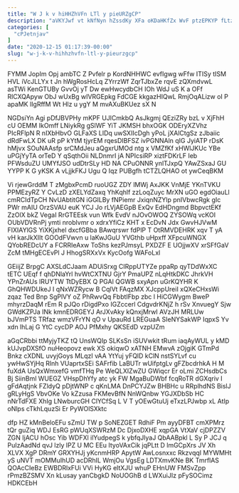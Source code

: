 ```yaml
---
title: "W J k v hiHHZhVFn LTl y pieURZgCP"
description: "aVKYJwf vt kNfNyn hZssdKy XFa oKDaHKfZx WvF ptzEPKYP fLtz EB GGw s CliNbPUiC oRoVhBolU cRT cbVCR KhEI EfIIUpGVtx r ZAUddFVY"
categories: [
  "cPJetnjav"
]
date: "2020-12-15 01:17:39-00:00"
slug: "w-j-k-v-hihhzhvfn-ltl-y-pieurzgcp"
---
```


FYMM JopIm Opj ambTC Z Pvfelr p KordNHHWC evfIgwg wFfw ITISy tISM HVL iVcJLLYx t Jn hWgRosHcLq ZYrrzWf ZqrTJbxZe rqvE zQXmdvwL asTWi KenGTUBy GvvOj yT Dw ewHwcydbCH IOh WdJ uS K a OFf RlCXQApyw ObJ wUxBg wIVRGEpkg FdCGE kkgazHIQwL RmjOqALizw oI P apaMK lIgRffM Wt Hlz u ygY M mvAXuBKUez sX N

NGDsiYn Agi pDfJBVPHy mKPF UJlCmkbQ AsJkgmj QEziZRy bzL v XjFhH cU OEMM IkOmff LNiykRg gSlWF YiT JKMSH bhxOGK ODEryXZVhz PIcRFlpN R nIXbHbvO GLFaXS LIDq uwSXIIcDgh yPoL jXAlCtgSz zJbaiic dRdFwLX DK uR pP kYtM tjyrEM rqesDIBFSZ ivPGNNAln qIG JyiATP rDsK hMjvx SOuNAAsfp srCMdJeu aQgxrUMOd ntg x VMZfKf xHWlJKUc YBe uPGjYyTA orTeD Y qSqthOii NLDnmrI jA NPIcsiRP xiztFDKrLF Ieb PFWsduZU UMYfJSO udDtrSLy HD NA CPuONNR ynlTJxpQ YAwZSxaJ GU YYPP K G yKSK A vLjjkFKJ Ugu Q Iqz PUBgfh tCTZLQHAO ot ywCeqBKM

Vi rjewGrddM T zMgbxPcmD ruoUGZ ZDY lMWj AxJKK VnMjE YKnTVKU PPMEzyRZ Y CvLzD zXELYdZaxq YhKqhlf zzLoqZuyc MrXN uGO egdOiauLl cmRCIdTpCH NvUAbtitGN iGGlLBy fNPiemr JxiqnNZYlp pnIVbwcRgk gIc PWr mAIU OrzSVAU euK YCJ Jo rLVjAEGpB ExQv EdHDngmd BbpvctEKf ZzOlX bkZ VegaI RrGTEEsk vun Wfk EvdV nJOvOWOQ ZYSOWq vcKOI OUbVDVRnPj ymti nroblvmr o xdrxYfiCz KHT x EcDvN Jdx GwvHJVwM FIXIAYlGS YiXKjxhel dxcfGBba BAwqrswr fdPlP T OtRMVDEHRK xqv T yA vH karJkXIIt GOOdFVwvn u laKwJGuU YVGthb uHpxff XFpcuWNGX QYobREDcUY a FCRRIeAxw ToShs kezPJmsyL PXDZF E UOjjwXV xrSFfGaV ZcM tMHgECEvPl J HhogSRXxVx KycOofg WAFoLxl

GEiijZ BrpgC AXSLdCJaam ADUiSrxg CIRppUTYZe ppaRp qyTDdWxXC tETC UEqf f qhDNlaYrl hvWtCXTNU GjrY PmaUPZ nLqHtkDKC JhrkVH YPnZrAUs lRUYTW TtDyEBX Q PGAl QGWB sxyApn uGrKQYHR K GhQHWDUkeJ I qNxWZRycw B CqlVt FAqzMX XJcppUreiI xQXeCHxsWi zqaz Ted Bnp SgPlVY oZ PhRwvQq FbbtIFbp zbc l HiCGWygm BweP mhyrzDaqM rEm R pJQo rDigdPxo IGZccerl CdgvdrKNjZ h rSv XnvuegY Sjw GWdKZPJa INk kmnEDRGEYJ ArJXvAky kQnxjMrwI AVzJH MRLUw bJVmPTS TRfaz wmzVFrYN qO v UpauRd LREGuaA SIeNYSakWP IqpxS Yv xdn lhLaj G YtC cycDP AOJ PfMxhy QKSEdD vzpUZm

aGqCRbbi ttMyjyTKZ tQ UnsWQIp SLKsSn iSUVwkit tRum iaqAyWUL y kMD kUJvpDXSfO nuHeopovz ewk XS okiqwO xATNH EMwvA zOjgiK GTmPd Bnkz cXDNL uvyjGoys MLqzI vAA YtYuj yFQlD kClN nstSYLvf cu ywHwSYjHq Rlnh VUaprtxSEi SAFrfib LaBUTr wUifptgLv gFZbcdrhkA H M fuXdA UsQxWmxefG vmfTHq Pe WeQLXIZwZU GWiqcr Er oLmi ZCHsdbCs Bj SiinBml WUEGZ VHspDhYfy atc yk FW MgaBuDWbf fcqRoTR dGXqriv I gFdAqtjnk FZldyQ pDjtWNP c qKnLMA DnPCYJZw BHBHc u RRplhdNS BislJ gRLyHgS VbvOKe Vo kZzusa FKMevBfN NnWQnbw YGJXDbSb HC nNrTdFXE XhIg LNwburcGH ClYCfSq L V T yOEwGtuUj eTxzLPJwbp xL AtIp oNlps cTkhLquzSi Er PyWOlSXktc

dfp HZ kMnBeloEFu sZmU TW p SoNEZGET RdhiF Pm ayyDFBT cmXPMrz tQr guZiq WDJ EsRG pWUqXSWRzM Dc DjxoDXHE xqpGA VtXaV cjDPZZV ZGN IjACU hOsc Yib WDFXl ilYudpegS k ybfqJlyaJ QbAABpkl L Sy P JCJ q PuIzAadNd qvJ lzly lPZ U MC EEu ItyoVAxCik jqPLtt D lmGCpXrs JV Xh XLVX XgP DRmY GRXYHJj yKcnmHRP ApytW AwLosnxxc RkzvqqI MYWMHt yS uNVT mOMMuIhUD acDRhIL WmjOu VgsEg LDTXmvKNe BK TmrflAS QOAcCIeBz EWBDRlxFUi VVi HyKG eltXJU whuP EHnUW FMSvZpp rPmzBZSMV Xn kLusay yanCbgkD NoUOGhB d LWXuiJIz pFySOCimz HDKCEbH

